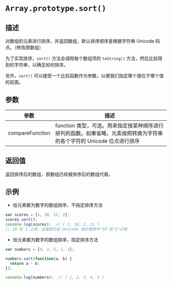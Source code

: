 # `Array.prototype.sort()`

## 描述

对数组的元素进行排序，并返回数组，默认排序顺序是根据字符串 Unicode 码点。（修改原数组）

为了实现排序，`sort()` 方法会调用每个数组项的 `toString()` 方法，然后比较得到的字符串，以确定如何排序。

另外，`sort()` 可以接受一个比较函数作为参数，以便我们指定哪个值位于哪个值的前面。

## 参数

参数 | 描述
--- | ---
compareFunction | function 类型，可选。用来指定按某种顺序进行排列的函数。如果省略，元素按照转换为字符串的各个字符的 Unicode 位点进行排序

## 返回值

返回排序后的数组，原数组已经被排序后的数组代替。

## 示例

+ 给元素都为数字的数组排序，不指定排序方法

```js
var scores = [1, 10, 21, 2];
scores.sort();
console.log(scores);  // [ 1, 10, 2, 21 ]
// 10 在 2 之前，这是因为在 Unicode 指针顺序中"10"在"2"之前
```

+ 给元素都为数字的数组排序，指定排序方法

```js
var numbers = [4, 2, 5, 1, 3];

numbers.sort(function(a, b) {
  return a - b;
});

console.log(numbers);  // [ 1, 2, 3, 4, 5 ]

```

